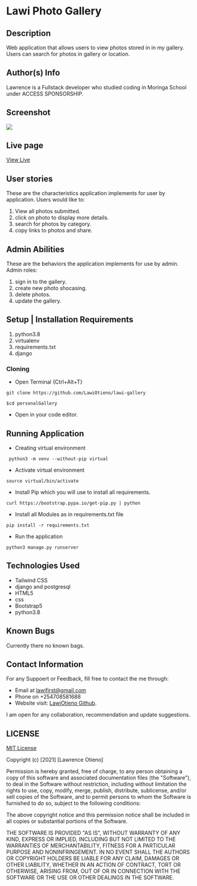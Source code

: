 # Lawi Photo Gallery


## Description
Web application that allows users to view photos stored in in my gallery. Users can search for photos in gallery or location.


## Author(s) Info
Lawrence is a Fullstack developer who studied coding in Moringa School under ACCESS SPONSORSHIP.

## Screenshot
<img src="https://images2.imgbox.com/5f/3d/rOv67mTD_o.png">

## Live page
[View Live](https://lawigallery.herokuapp.com/)
## User stories
These are the characteristics application implements for user by application.
Users would like to:
1. View all photos submitted.
2. click on photo to display more details.
3. search for photos by category.
4. copy links to photos and share.

## Admin Abilities
These are the behaviors the application implements for use by admin.
Admin roles:
1. sign in to the gallery.
2. create new photo shocasing.
3. delete photos.
4. update the gallery.


## Setup | Installation Requirements
1. python3.8
2. virtualenv
3. requirements.txt
4. django

### Cloning
* Open Terminal {Ctrl+Alt+T}
```
git clone https://github.com/LawiOtieno/lawi-gallery
```
```
$cd personalGallery
```
* Open in your code editor.

## Running Application
* Creating virtual environment
 
```
 python3 -m venv --without-pip virtual
```

* Activate virtual environment

```
source virtual/bin/activate
```

* Install Pip which you will use to install all requirements.

```
curl https://bootstrap.pypa.io/get-pip.py | python
```

* Install all Modules as in requirements.txt file

```
pip install -r requirements.txt
```
* Run the application

```
python3 manage.py runserver
```


## Technologies Used
* Tailwind CSS
* django and postgresql
* HTML5
* css
* Bootstrap5
* python3.8


## Known Bugs
Currently there no known bags.


## Contact Information
For any Suppoert or Feedback, fill free to contact the me through: 
* Email at lawifirst@gmail.com 
* Phone on +254708581688
* Website visit: [LawiOtieno Github](https://github.com/LawiOtieno).
<p>I am open for any collaboration, recommendation and update suggestions.</p>

## LICENSE

[MIT License](https://choosealicense.com/licenses/mit/)

Copyright (c) [2021] [Lawrence Otieno]

Permission is hereby granted, free of charge, to any person obtaining a copy
of this software and associated documentation files (the "Software"), to deal
in the Software without restriction, including without limitation the rights
to use, copy, modify, merge, publish, distribute, sublicense, and/or sell
copies of the Software, and to permit persons to whom the Software is
furnished to do so, subject to the following conditions:

The above copyright notice and this permission notice shall be included in all
copies or substantial portions of the Software.

THE SOFTWARE IS PROVIDED "AS IS", WITHOUT WARRANTY OF ANY KIND, EXPRESS OR
IMPLIED, INCLUDING BUT NOT LIMITED TO THE WARRANTIES OF MERCHANTABILITY,
FITNESS FOR A PARTICULAR PURPOSE AND NONINFRINGEMENT. IN NO EVENT SHALL THE
AUTHORS OR COPYRIGHT HOLDERS BE LIABLE FOR ANY CLAIM, DAMAGES OR OTHER
LIABILITY, WHETHER IN AN ACTION OF CONTRACT, TORT OR OTHERWISE, ARISING FROM,
OUT OF OR IN CONNECTION WITH THE SOFTWARE OR THE USE OR OTHER DEALINGS IN THE
SOFTWARE.

